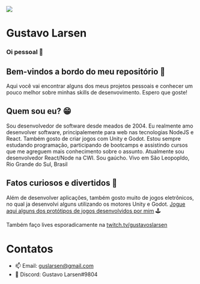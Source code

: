 ![](https://komarev.com/ghpvc/?username=gustavolarsen&color=blue)
# Gustavo Larsen
### Oi pessoal 👋

## Bem-vindos a bordo do meu repositório :rocket:

Aqui você vai encontrar alguns dos meus projetos pessoais e conhecer um pouco melhor sobre minhas skills de desenvovimento. Espero que goste!

## Quem sou eu? 😁

Sou desenvolvedor de software desde meados de 2004. Eu realmente amo desenvolver software, principalemente para web nas tecnologias NodeJS e React. Também gosto de criar jogos com Unity e Godot.
Estou sempre estudando programação, participando de bootcamps e assistindo cursos que me agreguem mais conhecimento sobre o assunto.
Atualmente sou desenvolvedor React/Node na CWI. Sou gaúcho. Vivo em São Leopopldo, Rio Grande do Sul, Brasil

## Fatos curiosos e divertidos 👀

Além de desenvolver aplicações, também gosto muito de jogos eletrônicos, no qual ja desenvolvi alguns utilizando os motores Unity e Godot.
[Jogue aqui alguns dos protótipos de jogos desenvolvidos por mim](https://guslarsen.itch.io/) 🕹

Também faço lives esporadicamente na [twitch.tv/gustavoslarsen](https://www.twitch.tv/gustavoslarsen/) 

# Contatos
- 📫 Email: guslarsen@gmail.com
- 💬 Discord: Gustavo Larsen#9804

<!--
**gustavolarsen/gustavolarsen** is a ✨ _special_ ✨ repository because its `README.md` (this file) appears on your GitHub profile.

Here are some ideas to get you started:

- 🔭 I’m currently working on ...
- 🌱 I’m currently learning ...
- 👯 I’m looking to collaborate on ...
- 🤔 I’m looking for help with ...
- 💬 Ask me about ...
- 📫 How to reach me: ...
- 😄 Pronouns: ...
- ⚡ Fun fact: ...
-->
